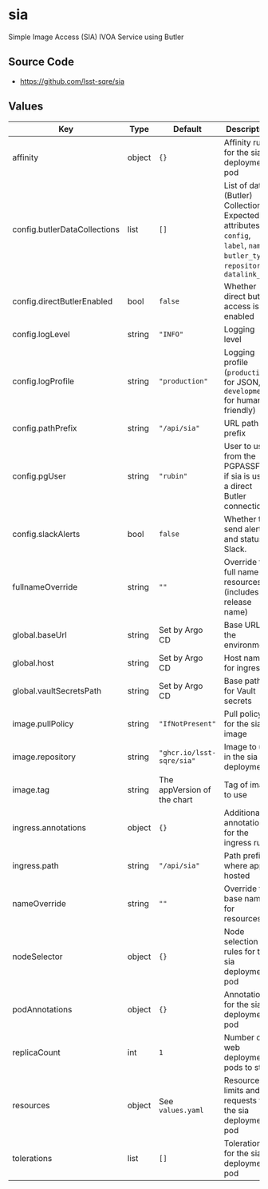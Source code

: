 # sia

Simple Image Access (SIA) IVOA Service using Butler

## Source Code

* <https://github.com/lsst-sqre/sia>

## Values

| Key | Type | Default | Description |
|-----|------|---------|-------------|
| affinity | object | `{}` | Affinity rules for the sia deployment pod |
| config.butlerDataCollections | list | `[]` | List of data (Butler) Collections Expected attributes: `config`, `label`, `name`, `butler_type`, `repository` & `datalink_url` |
| config.directButlerEnabled | bool | `false` | Whether direct butler access is enabled |
| config.logLevel | string | `"INFO"` | Logging level |
| config.logProfile | string | `"production"` | Logging profile (`production` for JSON, `development` for human-friendly) |
| config.pathPrefix | string | `"/api/sia"` | URL path prefix |
| config.pgUser | string | `"rubin"` | User to use from the PGPASSFILE if sia is using a direct Butler connection |
| config.slackAlerts | bool | `false` | Whether to send alerts and status to Slack. |
| fullnameOverride | string | `""` | Override the full name for resources (includes the release name) |
| global.baseUrl | string | Set by Argo CD | Base URL for the environment |
| global.host | string | Set by Argo CD | Host name for ingress |
| global.vaultSecretsPath | string | Set by Argo CD | Base path for Vault secrets |
| image.pullPolicy | string | `"IfNotPresent"` | Pull policy for the sia image |
| image.repository | string | `"ghcr.io/lsst-sqre/sia"` | Image to use in the sia deployment |
| image.tag | string | The appVersion of the chart | Tag of image to use |
| ingress.annotations | object | `{}` | Additional annotations for the ingress rule |
| ingress.path | string | `"/api/sia"` | Path prefix where app is hosted |
| nameOverride | string | `""` | Override the base name for resources |
| nodeSelector | object | `{}` | Node selection rules for the sia deployment pod |
| podAnnotations | object | `{}` | Annotations for the sia deployment pod |
| replicaCount | int | `1` | Number of web deployment pods to start |
| resources | object | See `values.yaml` | Resource limits and requests for the sia deployment pod |
| tolerations | list | `[]` | Tolerations for the sia deployment pod |

